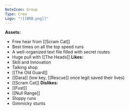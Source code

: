 ```yaml
---
NoteIcon: Group
Type: Crew
Logo: "![[BRB.png]]"
---
```

**Assets:**
- Free hear from [[Scram Cat]]
- Best times on all the top speed runs
- A well-organized text file filled with secret routes
- Huge pull with [[The Heads]]
**Likes:**
- Skill and Innovation
- Talking shop
- [[The Old Guard]]
- [[Dara]] (low key, [[Rescue]] once legit saved their lives)
- [[Scram Cat]]
**Dislikes:**
- [[Fust]]
- [[Null Range]]
- Sloppy runs
- Gimmicky stunts